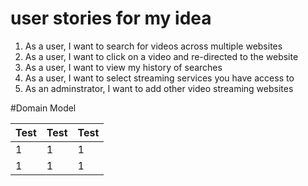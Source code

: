 # user stories for my idea

1. As a user, I want to search for videos across multiple websites
2. As a user, I want to click on a video and re-directed to the website
3. As a user, I want to view my history of searches
4. As a user, I want to select streaming services you have access to
5. As an adminstrator, I want to add other video streaming websites

#Domain Model

|Test|Test | Test |
| ---- | ---- | ---- |
| 1    | 1    | 1    |
| 1    | 1    | 1    |


